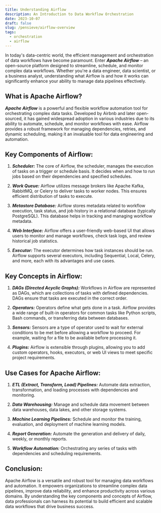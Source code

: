 ```yaml
---
title: Understanding Airflow
description: An Introduction to Data Workflow Orchestration
date: 2023-10-07
draft: false
slug: /pensieve/airflow-overview
tags:
  - orchestration
  - airflow
---
```


In today's data-centric world, the efficient management and orchestration of data workflows have become paramount. Enter **_Apache Airflow_** – an open-source platform designed to streamline, schedule, and monitor complex data workflows. Whether you're a data engineer, data scientist, or a business analyst, understanding what Airflow is and how it works can significantly enhance your ability to manage data pipelines effectively.

## What is Apache Airflow?

**_Apache Airflow_** is a powerful and flexible workflow automation tool for orchestrating complex data tasks. Developed by Airbnb and later open-sourced, it has gained widespread adoption in various industries due to its ability to automate, schedule, and monitor workflows with ease. Airflow provides a robust framework for managing dependencies, retries, and dynamic scheduling, making it an invaluable tool for data engineering and automation.

## Key Components of Airflow:

1. **_Scheduler:_** The core of Airflow, the scheduler, manages the execution of tasks on a trigger or schedule basis. It decides when and how to run jobs based on their dependencies and specified schedules.

2. **_Work Queue:_** Airflow utilizes message brokers like Apache Kafka, RabbitMQ, or Celery to deliver tasks to worker nodes. This ensures efficient distribution of tasks to execute.

3. **_Metastore Database:_** Airflow stores metadata related to workflow execution, task status, and job history in a relational database (typically PostgreSQL). This database helps in tracking and managing workflow metadata.

4. **_Web Interface:_** Airflow offers a user-friendly web-based UI that allows users to monitor and manage workflows, check task logs, and review historical job statistics.

5. **_Executor:_** The executor determines how task instances should be run. Airflow supports several executors, including Sequential, Local, Celery, and more, each with its advantages and use cases.

## Key Concepts in Airflow:

1. **_DAGs (Directed Acyclic Graphs):_** Workflows in Airflow are represented as DAGs, which are collections of tasks with defined dependencies. DAGs ensure that tasks are executed in the correct order.

2. **_Operators:_** Operators define what gets done in a task. Airflow provides a wide range of built-in operators for common tasks like Python scripts, Bash commands, or transferring data between databases.

3. **_Sensors:_** Sensors are a type of operator used to wait for external conditions to be met before allowing a workflow to proceed. For example, waiting for a file to be available before processing it.

4. **_Plugins:_** Airflow is extensible through plugins, allowing you to add custom operators, hooks, executors, or web UI views to meet specific project requirements.

## Use Cases for Apache Airflow:

1. **_ETL (Extract, Transform, Load) Pipelines:_** Automate data extraction, transformation, and loading processes with dependencies and monitoring.

2. **_Data Warehousing:_** Manage and schedule data movement between data warehouses, data lakes, and other storage systems.

3. **_Machine Learning Pipelines:_** Schedule and monitor the training, evaluation, and deployment of machine learning models.

4. **_Report Generation:_** Automate the generation and delivery of daily, weekly, or monthly reports.

5. **_Workflow Automation:_** Orchestrating any series of tasks with dependencies and scheduling requirements.

## Conclusion:

Apache Airflow is a versatile and robust tool for managing data workflows and automation. It empowers organizations to streamline complex data pipelines, improve data reliability, and enhance productivity across various domains. By understanding the key components and concepts of Airflow, data professionals can harness its potential to build efficient and scalable data workflows that drive business success.
